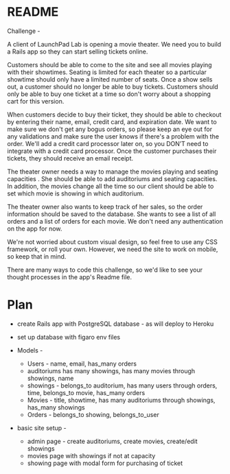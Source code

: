 # README

Challenge - 

A client of LaunchPad Lab is opening a movie theater. We need you to build a Rails app so they can start selling tickets online.

Customers should be able to come to the site and see all movies playing with their showtimes. Seating is limited for each theater so a particular showtime should only have a limited number of seats. Once a show sells out, a customer should no longer be able to buy tickets. Customers should only be able to buy one ticket at a time so don't worry about a shopping cart for this version.

When customers decide to buy their ticket, they should be able to checkout by entering their name, email, credit card, and expiration date. We want to make sure we don't get any bogus orders, so please keep an eye out for any validations and make sure the user knows if there's a problem with the order. We'll add a credit card processor later on, so you DON’T need to integrate with a credit card processor. Once the customer purchases their tickets, they should receive an email receipt.

The theater owner needs a way to manage the movies playing and seating capacities . She should be able to add auditoriums and seating capacities. In addition, the movies change all the time so our client should be able to set which movie is showing in which auditorium.

The theater owner also wants to keep track of her sales, so the order information should be saved to the database. She wants to see a list of all orders and a list of orders for each movie. We don't need any authentication on the app for now.

We're not worried about custom visual design, so feel free to use any CSS framework, or roll your own. However, we need the site to work on mobile, so keep that in mind.

There are many ways to code this challenge, so we'd like to see your thought processes in the app's Readme file. 

# Plan

- create Rails app with PostgreSQL database - as will deploy to Heroku
- set up database with figaro env files
- Models - 
  - Users - name, email, has_many orders
  - auditoriums has many showings, has many movies through showings, name
  - showings - belongs_to auditorium, has many users through orders, time, belongs_to movie, has_many orders
  - Movies - title, showtime, has many auditoriums through showings, has_many showings
  - Orders - belongs_to showing, belongs_to_user

- basic site setup -
  - admin page - create auditoriums, create movies, create/edit showings
  - movies page with showings if not at capacity
  - showing page with modal form for purchasing of ticket
